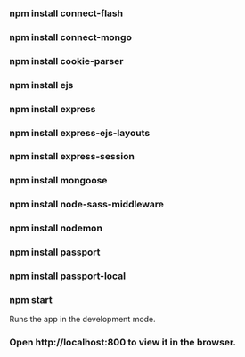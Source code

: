 ### npm install connect-flash
### npm install  connect-mongo
### npm install  cookie-parser
### npm install  ejs
### npm install express
### npm install  express-ejs-layouts
### npm install express-session
### npm install mongoose
### npm install node-sass-middleware
### npm install nodemon
### npm install passport
### npm install passport-local
 
### npm start 
Runs the app in the development mode.
### Open http://localhost:800 to view it in the browser.
